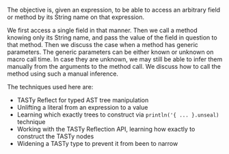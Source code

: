 The objective is, given an expression, to be able to access an arbitrary field or method by its String name on that expression.

We first access a single field in that manner. Then we call a method knowing only its String name, and pass the value of the field in question to that method. Then we discuss the case when a method has generic parameters. The generic parameters can be either known or unknown on macro call time. In case they are unknown, we may still be able to infer them manually from the arguments to the method call. We discuss how to call the method using such a manual inference.

The techniques used here are:

- TASTy Reflect for typed AST tree manipulation
- Unlifting a literal from an expression to a value
- Learning which exactly trees to construct via `println('{ ... }.unseal)` technique
- Working with the TASTy Reflection API, learning how exactly to construct the TASTy nodes
- Widening a TASTy type to prevent it from been to narrow